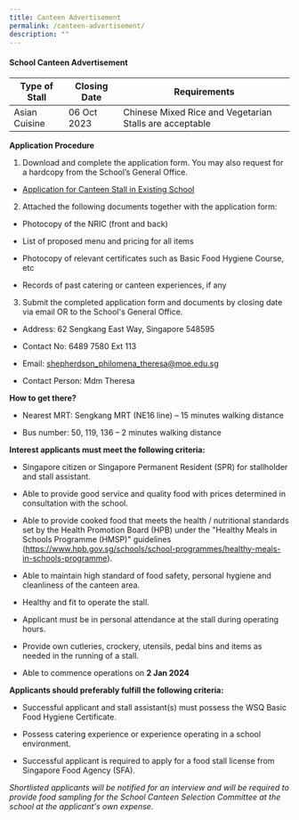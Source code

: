 ```yaml
---
title: Canteen Advertisement
permalink: /canteen-advertisement/
description: ""
---
```

#### **School Canteen Advertisement**

| Type of Stall | Closing Date | Requirements |
| -------- | ------- | -------- |
| Asian Cuisine   | 06 Oct 2023     | Chinese Mixed Rice and Vegetarian Stalls are acceptable     |


**Application Procedure**
1. Download and complete the application form. You may also request for a hardcopy from the School’s General Office.

* [Application for Canteen Stall in Existing School](/files/application%20form.pdf)

2. Attached the following documents together with the application form:

* Photocopy of the NRIC (front and back)

* List of proposed menu and pricing for all items

* Photocopy of relevant certificates such as Basic Food Hygiene Course, etc

* Records of past catering or canteen experiences, if any

3.  Submit the completed application form and documents by closing date via email OR to the School's General Office.

* Address: 62 Sengkang East Way, Singapore 548595

* Contact No: 6489 7580 Ext 113

* Email: [shepherdson\_philomena\_theresa@moe.edu.sg](mailto:shepherdson_philomena_theresa@moe.edu.sg)

* Contact Person: Mdm Theresa

 
**How to get there?**

* Nearest MRT: Sengkang MRT (NE16 line) – 15 minutes walking distance

* Bus number: 50, 119, 136 – 2 minutes walking distance

**Interest applicants must meet the following criteria:**

* Singapore citizen or Singapore Permanent Resident (SPR) for stallholder and stall assistant.

* Able to provide good service and quality food with prices determined in consultation with the school.

* Able to provide cooked food that meets the health / nutritional standards set by the Health Promotion Board (HPB) under the "Healthy Meals in Schools Programme (HMSP)" guidelines (https://www.hpb.gov.sg/schools/school-programmes/healthy-meals-in-schools-programme).

* Able to maintain high standard of food safety, personal hygiene and cleanliness of the canteen area.

* Healthy and fit to operate the stall.

* Applicant must be in personal attendance at the stall during operating hours.

* Provide own cutleries, crockery, utensils, pedal bins and items as needed in the running of a stall.

* Able to commence operations on **2 Jan 2024**

**Applicants should preferably fulfill the following criteria:**

* Successful applicant and stall assistant(s) must possess the WSQ Basic Food Hygiene Certificate.

* Possess catering experience or experience operating in a school environment.

* Successful applicant is required to apply for a food stall license from Singapore Food Agency (SFA).

*Shortlisted applicants will be notified for an interview and will be required to provide food sampling for the School Canteen Selection Committee at the school at the applicant's own expense.*